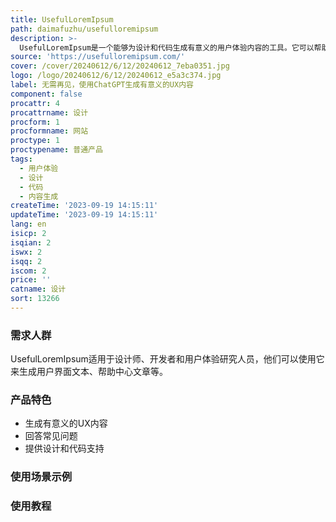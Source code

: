 ```yaml
---
title: UsefulLoremIpsum
path: daimafuzhu/usefulloremipsum
description: >-
  UsefulLoremIpsum是一个能够为设计和代码生成有意义的用户体验内容的工具。它可以帮助您更好地传达信息，提升用户体验。UsefulLoremIpsum可以回答常见问题，例如取消订阅通知的按钮在哪里。它是由@iprithvitharun开发的。
source: 'https://usefulloremipsum.com/'
cover: /cover/20240612/6/12/20240612_7eba0351.jpg
logo: /logo/20240612/6/12/20240612_e5a3c374.jpg
label: 无需再见，使用ChatGPT生成有意义的UX内容
component: false
procattr: 4
procattrname: 设计
procform: 1
procformname: 网站
proctype: 1
proctypename: 普通产品
tags:
  - 用户体验
  - 设计
  - 代码
  - 内容生成
createTime: '2023-09-19 14:15:11'
updateTime: '2023-09-19 14:15:11'
lang: en
isicp: 2
isqian: 2
iswx: 2
isqq: 2
iscom: 2
price: ''
catname: 设计
sort: 13266
---
```




### 需求人群
UsefulLoremIpsum适用于设计师、开发者和用户体验研究人员，他们可以使用它来生成用户界面文本、帮助中心文章等。

### 产品特色
- 生成有意义的UX内容
- 回答常见问题
- 提供设计和代码支持

### 使用场景示例


### 使用教程


  
